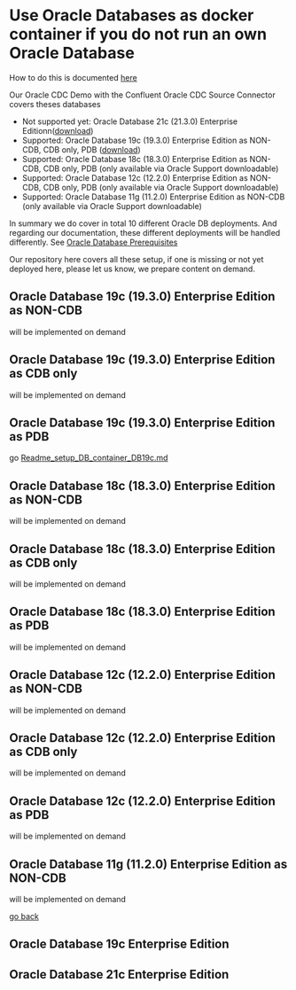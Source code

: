 # Use Oracle Databases as docker container if you do not run an own Oracle Database
How to do this is documented [here](https://github.com/oracle/docker-images/blob/main/OracleDatabase/SingleInstance/README.md)

Our Oracle CDC Demo with the Confluent Oracle CDC Source Connector covers theses databases
* Not supported yet: Oracle Database 21c (21.3.0) Enterprise Editionn([download](https://download.oracle.com/otn/linux/oracle21c/LINUX.X64_213000_db_home.zip))
* Supported: Oracle Database 19c (19.3.0) Enterprise Edition as NON-CDB, CDB only, PDB ([download](https://download.oracle.com/otn/linux/oracle19c/190000/LINUX.X64_193000_db_home.zip))
* Supported: Oracle Database 18c (18.3.0) Enterprise Edition as NON-CDB, CDB only, PDB (only available via Oracle Support downloadable)
* Supported: Oracle Database 12c (12.2.0) Enterprise Edition as NON-CDB, CDB only, PDB (only available via Oracle Support downloadable)
* Supported: Oracle Database 11g (11.2.0) Enterprise Edition as NON-CDB (only available via Oracle Support downloadable)

In summary we do cover in total 10 different Oracle DB deployments. And regarding our documentation, these different deployments will be handled differently.
See [Oracle Database Prerequisites](https://docs.confluent.io/kafka-connectors/oracle-cdc/current/prereqs-validation.html)

Our repository here covers all these setup, if one is missing or not yet deployed here, please let us know, we prepare content on demand.

## Oracle Database 19c (19.3.0) Enterprise Edition as NON-CDB 
will be implemented on demand
## Oracle Database 19c (19.3.0) Enterprise Edition as CDB only 
will be implemented on demand
## Oracle Database 19c (19.3.0) Enterprise Edition as PDB 
go [Readme_setup_DB_container_DB19c.md](Readme_setup_DB_container_DB19c.md)
## Oracle Database 18c (18.3.0) Enterprise Edition as NON-CDB
will be implemented on demand
## Oracle Database 18c (18.3.0) Enterprise Edition as CDB only
will be implemented on demand
## Oracle Database 18c (18.3.0) Enterprise Edition as PDB
will be implemented on demand
## Oracle Database 12c (12.2.0) Enterprise Edition as NON-CDB
will be implemented on demand
## Oracle Database 12c (12.2.0) Enterprise Edition as CDB only
will be implemented on demand
## Oracle Database 12c (12.2.0) Enterprise Edition as PDB
will be implemented on demand
## Oracle Database 11g (11.2.0) Enterprise Edition as NON-CDB
will be implemented on demand


[go back](README.md)

## Oracle Database 19c Enterprise Edition

## Oracle Database 21c Enterprise Edition
